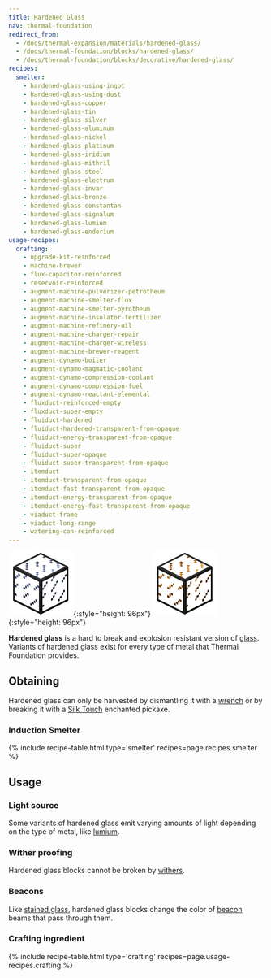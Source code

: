 ```yaml
---
title: Hardened Glass
nav: thermal-foundation
redirect_from:
  - /docs/thermal-expansion/materials/hardened-glass/
  - /docs/thermal-foundation/blocks/hardened-glass/
  - /docs/thermal-foundation/blocks/decorative/hardened-glass/
recipes:
  smelter:
    - hardened-glass-using-ingot
    - hardened-glass-using-dust
    - hardened-glass-copper
    - hardened-glass-tin
    - hardened-glass-silver
    - hardened-glass-aluminum
    - hardened-glass-nickel
    - hardened-glass-platinum
    - hardened-glass-iridium
    - hardened-glass-mithril
    - hardened-glass-steel
    - hardened-glass-electrum
    - hardened-glass-invar
    - hardened-glass-bronze
    - hardened-glass-constantan
    - hardened-glass-signalum
    - hardened-glass-lumium
    - hardened-glass-enderium
usage-recipes:
  crafting:
    - upgrade-kit-reinforced
    - machine-brewer
    - flux-capacitor-reinforced
    - reservoir-reinforced
    - augment-machine-pulverizer-petrotheum
    - augment-machine-smelter-flux
    - augment-machine-smelter-pyrotheum
    - augment-machine-insolator-fertilizer
    - augment-machine-refinery-oil
    - augment-machine-charger-repair
    - augment-machine-charger-wireless
    - augment-machine-brewer-reagent
    - augment-dynamo-boiler
    - augment-dynamo-magmatic-coolant
    - augment-dynamo-compression-coolant
    - augment-dynamo-compression-fuel
    - augment-dynamo-reactant-elemental
    - fluxduct-reinforced-empty
    - fluxduct-super-empty
    - fluiduct-hardened
    - fluiduct-hardened-transparent-from-opaque
    - fluiduct-energy-transparent-from-opaque
    - fluiduct-super
    - fluiduct-super-opaque
    - fluiduct-super-transparent-from-opaque
    - itemduct
    - itemduct-transparent-from-opaque
    - itemduct-fast-transparent-from-opaque
    - itemduct-energy-transparent-from-opaque
    - itemduct-energy-fast-transparent-from-opaque
    - viaduct-frame
    - viaduct-long-range
    - watering-can-reinforced
---
```


![Hardened glass](/assets/images/thermal-foundation/hardened-glass.png){:style="height: 96px"}
![Hardened glass variants](/assets/images/thermal-foundation/hardened-glass-variants.gif){:style="height: 96px"}


**Hardened glass** is a hard to break and explosion resistant version of
[glass](https://minecraft.gamepedia.com/Glass). Variants of hardened glass exist
for every type of metal that Thermal Foundation provides.


Obtaining
---------

Hardened glass can only be harvested by dismantling it with a
[wrench](/docs/wrenches/) or by breaking it with a [Silk
Touch](https://minecraft.gamepedia.com/Silk_Touch) enchanted pickaxe.

### Induction Smelter
{% include recipe-table.html type='smelter' recipes=page.recipes.smelter %}


Usage
-----

### Light source
Some variants of hardened glass emit varying amounts of light depending on the
type of metal, like [lumium](/docs/lumium-ingot/).

### Wither proofing
Hardened glass blocks cannot be broken by
[withers](https://minecraft.gamepedia.com/Wither).

### Beacons
Like [stained glass](https://minecraft.gamepedia.com/Stained_Glass), hardened
glass blocks change the color of
[beacon](https://minecraft.gamepedia.com/Beacon) beams that pass through them.

### Crafting ingredient
{% include recipe-table.html type='crafting' recipes=page.usage-recipes.crafting %}
